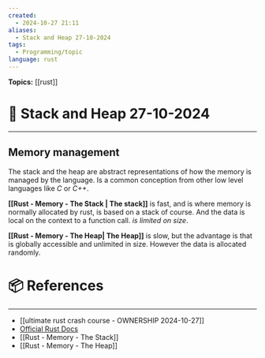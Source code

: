 ```yaml
---
created:
  - 2024-10-27 21:11
aliases:
  - Stack and Heap 27-10-2024
tags:
  - Programming/topic
language: rust
---
```


**Topics:** [[rust]]

# 📃 Stack and Heap 27-10-2024

---
## Memory management
The stack and the heap are abstract representations of how the memory is managed by the language.
Is a common conception from other low level languages like *C* or *C++*.

**[[Rust - Memory - The Stack | The stack]]** is fast, and is where memory is normally allocated by rust, is based on a stack of course. And the data is local on the context to a function call. *is limited on size*.

**[[Rust - Memory - The Heap| The Heap]]** is slow, but the advantage is that is globally accessible and unlimited in size. However the data is allocated randomly.

# 📦 References

---

- [[ultimate rust crash course - OWNERSHIP 2024-10-27]]
- [Official Rust Docs](https://web.mit.edu/rust-lang_v1.25/arch/amd64_ubuntu1404/share/doc/rust/html/book/first-edition/the-stack-and-the-heap.html)
- [[Rust - Memory - The Stack]]
- [[Rust - Memory - The Heap]]
